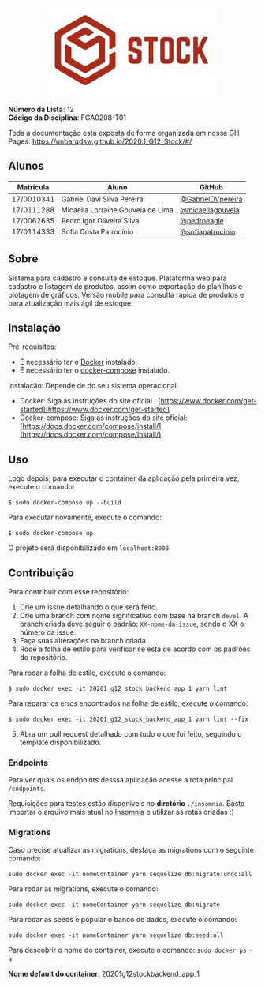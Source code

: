 <p align="center">
<img src="./assets/Logo03.jpg" />
</p>

**Número da Lista**: 12<br>
**Código da Disciplina**: FGA0208-T01<br>

Toda a documentação está exposta de forma organizada em nossa GH Pages: https://unbarqdsw.github.io/2020.1_G12_Stock/#/


## Alunos

| Matrícula  | Aluno    |GitHub                         |
| ---------- | --------------------------------- | - |
| 17/0010341 | Gabriel Davi Silva Pereira        | [@GabrielDVpereira](https://github.com/GabrielDVpereira)
| 17/0111288 | Micaella Lorraine Gouveia de Lima | [@micaellagouveia](https://github.com/micaellagouveia)
| 17/0062635 | Pedro Igor Oliveira Silva         | [@pedroeagle](https://github.com/pedroeagle)
| 17/0114333 | Sofia Costa Patrocínio            | [@sofiapatrocinio](https://github.com/sofiapatrocinio)

## Sobre

Sistema para cadastro e consulta de estoque. Plataforma web para cadastro e listagem de produtos, assim como exportação de planilhas e plotagem de gráficos. Versão mobile para consulta rápida de produtos e para atualização mais ágil de estoque.

## Instalação

Pré-requisitos: 
* É necessário ter o [Docker](https://www.docker.com/) instalado.
* É necessário ter o [docker-compose](https://docs.docker.com/compose/) instalado.

Instalação: 
Depende de do seu sistema operacional.
* Docker: Siga as instruções do site oficial : [https://www.docker.com/get-started](https://www.docker.com/get-started)
* Docker-compose: Siga as instruções do site oficial: [https://docs.docker.com/compose/install/](https://docs.docker.com/compose/install/)


## Uso

Logo depois, para executar o container da aplicação pela primeira vez, execute o comando:

```$ sudo docker-compose up --build```

Para executar novamente, execute o comando:

```$ sudo docker-compose up```

O projeto será disponibilizado em  ```localhost:8000```.
## Contribuição
Para contribuir com esse repositório:
1. Crie um issue detalhando o que será feito.
2. Crie uma branch com nome significativo com base na branch ```devel```. A branch criada deve seguir o padrão: ```XX-nome-da-issue```, sendo o XX o número da issue.
3. Faça suas alterações na branch criada.
4. Rode a folha de estilo para verificar se está de acordo com os padrões do repositório.

Para rodar a folha de estilo, execute o comando:

```$ sudo docker exec -it 20201_g12_stock_backend_app_1 yarn lint```

Para reparar os erros encontrados na folha de estilo, execute o comando:


```$ sudo docker exec -it 20201_g12_stock_backend_app_1 yarn lint --fix```

5. Abra um pull request detalhado com tudo o que foi feito, seguindo o template disponibilizado.

### Endpoints

Para ver quais os endpoints desssa aplicação acesse a rota principal ```/endpoints```.

Requisições para testes estão disponíveis no **diretório** ```./insomnia```. Basta importar o arquivo mais atual no [Insomnia](https://github.com/Kong/insomnia)
e utilizar as rotas criadas :)

### Migrations
Caso precise atualizar as migrations, desfaça as migrations com o seguinte comando:

```sudo docker exec -it nomeContainer yarn sequelize db:migrate:undo:all```

Para rodar as migrations, execute o comando:

```sudo docker exec -it nomeContainer yarn sequelize db:migrate```

Para rodar as seeds e popular o banco de dados, execute o comando:

```sudo docker exec -it nomeContainer yarn sequelize db:seed:all```

Para descobrir o nome do container, execute o comando: ```sudo docker ps -a```

**Nome default do container**: 20201g12stockbackend_app_1

